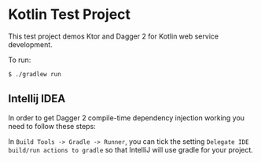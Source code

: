 # Kotlin Test Project

This test project demos Ktor and Dagger 2 for Kotlin web service development.

To run:

```sh
$ ./gradlew run

```

## Intellij IDEA

In order to get Dagger 2 compile-time dependency injection working you need to follow these steps:

In `Build Tools -> Gradle -> Runner`, you can tick the setting `Delegate IDE build/run actions to gradle` so that IntelliJ will use gradle for your project.